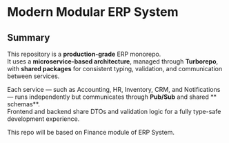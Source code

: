 # Modern Modular ERP System

##  Summary

This repository is a **production-grade** ERP monorepo.  
It uses a **microservice-based architecture**, managed through **Turborepo**, with **shared packages** for consistent typing, validation, and communication between services.

Each service — such as Accounting, HR, Inventory, CRM, and Notifications — runs independently but communicates through **Pub/Sub** and shared ** schemas**.  
Frontend and backend share DTOs and validation logic for a fully type-safe development experience.

This repo will be based on Finance module of ERP System.
